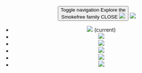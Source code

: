 <div>
    <header class="sf-banner sf-navbar-default sf-navbar-container">
        <nav class="sf-navbar sf-navbar-default sf-tophat sf-smokefree">
            <div class="sf-container-fluid">
                <button class="sf-navbar-toggle collapse">
                    <span class="sr-only">
                        Toggle navigation
                    </span>
                    <span class="toggle-message text collapsed">
                        Explore the<br>Smokefree family
                    </span>
                    <span class="toggle-message text expanded">CLOSE</span>
                    <span class="toggle-message graphic">
                        <img class="toggle-message collapsed" src="/assets/images/tophat-grid-2x.png">
                    </span>
                </button>
                <a class="sf-navbar-brand collapsed">
                    <img src="/assets/images/smokefree-gov.png">
                </a>
            </div>
            <div class="sf-navbar-collapse" id="sf-tophat-navbar-collapse">
                <ul class="sf-nav sf-navbar-nav">
                    <li class="active">
                        <a>
                            <img src="/assets/images/smokefree.png">
                            <span>(current)</span>
                        </a>
                    </li>
                    <li>
                        <a>
                            <img src="/assets/images/smokefree-veterans.png">
                        </a>
                    </li>
                    <li>
                        <a>
                            <img src="/assets/images/smokefree-women.png">
                        </a>
                    </li>
                    <li>
                        <a>
                            <img src="/assets/images/smokefree-teen.png">
                        </a>
                    </li>
                    <li>
                        <a>
                            <img src="/assets/images/smokefree-espanol.png">
                        </a>
                    </li>
                    <li>
                        <a>
                            <img src="/assets/images/smokefree-60+.png">
                        </a>
                    </li>
                </ul>
            </div>
        </nav>
    </header>
</div>